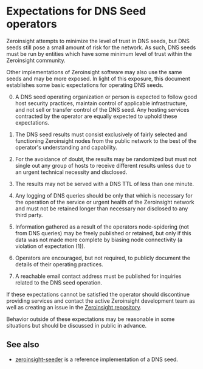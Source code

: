 Expectations for DNS Seed operators
====================================

Zeroinsight attempts to minimize the level of trust in DNS seeds,
but DNS seeds still pose a small amount of risk for the network.
As such, DNS seeds must be run by entities which have some minimum
level of trust within the Zeroinsight community.

Other implementations of Zeroinsight software may also use the same
seeds and may be more exposed. In light of this exposure, this
document establishes some basic expectations for operating DNS seeds.

0. A DNS seed operating organization or person is expected to follow good
host security practices, maintain control of applicable infrastructure,
and not sell or transfer control of the DNS seed. Any hosting services
contracted by the operator are equally expected to uphold these expectations.

1. The DNS seed results must consist exclusively of fairly selected and
functioning Zeroinsight nodes from the public network to the best of the
operator's understanding and capability.

2. For the avoidance of doubt, the results may be randomized but must not
single out any group of hosts to receive different results unless due to an
urgent technical necessity and disclosed.

3. The results may not be served with a DNS TTL of less than one minute.

4. Any logging of DNS queries should be only that which is necessary
for the operation of the service or urgent health of the Zeroinsight
network and must not be retained longer than necessary nor disclosed
to any third party.

5. Information gathered as a result of the operators node-spidering
(not from DNS queries) may be freely published or retained, but only
if this data was not made more complete by biasing node connectivity
(a violation of expectation (1)).

6. Operators are encouraged, but not required, to publicly document the
details of their operating practices.

7. A reachable email contact address must be published for inquiries
related to the DNS seed operation.

If these expectations cannot be satisfied the operator should discontinue
providing services and contact the active Zeroinsight development team as well as
creating an issue in the [Zeroinsight repository](https://github.com/zeroinsight/zeroinsight).

Behavior outside of these expectations may be reasonable in some
situations but should be discussed in public in advance.

See also
----------
- [zeroinsight-seeder](https://github.com/zeroinsight/zeroinsight-seeder) is a reference
  implementation of a DNS seed.
